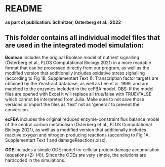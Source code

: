 README
===============
**as part of publication: Schnitzer, Österberg et al., 2022**


## This folder contains all individual model files that are used in the integrated model simulation:

**Boolean** includes the original Boolean model of nutrient signalling (Österberg et al., PLOS Computational Biology 2021) in a more readable format that can be processed directly from our program, as well as the modified version that additionally includes oxidative stress signalling (according to Fig 1B, Supplementart Text 1). Transcription factor targets are obtained by the Yeastract database, as well as Lee et al. 1999, and are matched to the enzymes included in the ecFBA model.
OBS: If the model files are opened with Excel it will replace all true/false with TRUE/FALSE which cannot be interpreted from Julia. Make sure to not save those versions or import the files as 'text' not as 'general' to prevent the conversion.

**ecFBA** includes the original reduced enzyme-constraint flux balance model of the central carbon metabolism (Österberg et al., PLOS Computational Biology 2021), as well as a modified version that additionally includes reactive oxygen and nitrogen producing reactions (according to Fig 1A, Supplementart Text 1 and damageReactions.xlsx).

**ODE** includes a simple ODE model for cellular protein damage accumulation (equations (2)-(4)). Since the ODEs are very simple, the solutions are hardcoded in the simulations.
